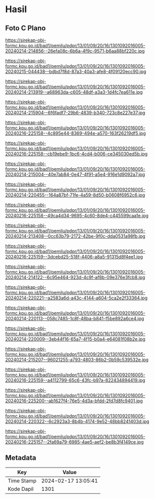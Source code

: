 # Hasil

## Foto C Plano

https://sirekap-obj-formc.kpu.go.id/bad1/pemilu/pdpr/13/01/09/20/16/1301092016005-20240214-214856--26efa08c-6b6a-4f9c-9571-b6aa88bf220c.jpg

https://sirekap-obj-formc.kpu.go.id/bad1/pemilu/pdpr/13/01/09/20/16/1301092016005-20240215-044438--bdbd7f8d-87a3-40a3-afe8-4f09120ecc90.jpg

https://sirekap-obj-formc.kpu.go.id/bad1/pemilu/pdpr/13/01/09/20/16/1301092016005-20240214-213919--a68963da-c605-48df-a3a3-1d4fc7ea611e.jpg

https://sirekap-obj-formc.kpu.go.id/bad1/pemilu/pdpr/13/01/09/20/16/1301092016005-20240214-215904--6f6fadf7-29b6-4839-b340-723c8e227e37.jpg

https://sirekap-obj-formc.kpu.go.id/bad1/pemilu/pdpr/13/01/09/20/16/1301092016005-20240216-225158--4c895e44-8369-494e-a570-163f26219df5.jpg

https://sirekap-obj-formc.kpu.go.id/bad1/pemilu/pdpr/13/01/09/20/16/1301092016005-20240216-225158--cb19ebe9-1bc6-4cd4-b006-ce345030ed5b.jpg

https://sirekap-obj-formc.kpu.go.id/bad1/pemilu/pdpr/13/01/09/20/16/1301092016005-20240214-215004--40e7ab84-0e47-4f91-a5e4-916e1d9092a7.jpg

https://sirekap-obj-formc.kpu.go.id/bad1/pemilu/pdpr/13/01/09/20/16/1301092016005-20240214-220455--164a87bf-71fe-4a59-8d50-b0608f6952c6.jpg

https://sirekap-obj-formc.kpu.go.id/bad1/pemilu/pdpr/13/01/09/20/16/1301092016005-20240216-225158--49ca4d34-9695-4c60-8de4-c445599caa1e.jpg

https://sirekap-obj-formc.kpu.go.id/bad1/pemilu/pdpr/13/01/09/20/16/1301092016005-20240214-213408--0cc63b79-2172-42be-9f0c-dda0531a98fb.jpg

https://sirekap-obj-formc.kpu.go.id/bad1/pemilu/pdpr/13/01/09/20/16/1301092016005-20240216-225159--3dcebd25-518f-4406-a8a5-91315d8f4ee1.jpg

https://sirekap-obj-formc.kpu.go.id/bad1/pemilu/pdpr/13/01/09/20/16/1301092016005-20240214-214122--6c95e464-923d-4c9f-af8b-09e376e3fcb8.jpg

https://sirekap-obj-formc.kpu.go.id/bad1/pemilu/pdpr/13/01/09/20/16/1301092016005-20240214-220221--a2583a6d-a43c-4144-a604-5ca2e2f33364.jpg

https://sirekap-obj-formc.kpu.go.id/bad1/pemilu/pdpr/13/01/09/20/16/1301092016005-20240214-220113--058c7485-1c8f-48ba-b841-f5be892a6ce4.jpg

https://sirekap-obj-formc.kpu.go.id/bad1/pemilu/pdpr/13/01/09/20/16/1301092016005-20240214-220009--3eb44f16-65a7-4f15-b0a4-e64081f08b2e.jpg

https://sirekap-obj-formc.kpu.go.id/bad1/pemilu/pdpr/13/01/09/20/16/1301092016005-20240214-215207--96021255-a793-4803-86b2-0b59c539532e.jpg

https://sirekap-obj-formc.kpu.go.id/bad1/pemilu/pdpr/13/01/09/20/16/1301092016005-20240216-225159--a4112799-65c6-43fc-b97a-822434894419.jpg

https://sirekap-obj-formc.kpu.go.id/bad1/pemilu/pdpr/13/01/09/20/16/1301092016005-20240216-225200--ab1627f4-76e5-4d3a-bfdd-2fd7d8fc9401.jpg

https://sirekap-obj-formc.kpu.go.id/bad1/pemilu/pdpr/13/01/09/20/16/1301092016005-20240214-220322--6c2923a3-8b4b-4174-9e52-48bb8241403d.jpg

https://sirekap-obj-formc.kpu.go.id/bad1/pemilu/pdpr/13/01/09/20/16/1301092016005-20240216-225157--2fa69a79-6985-4ae5-aef2-be8b3f4149ce.jpg


## Metadata

| Key        | Value               |
| ---------- | ------------------- |
| Time Stamp | 2024-02-17 13:05:41 |
| Kode Dapil | 1301                |



